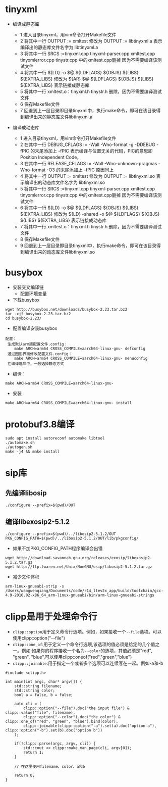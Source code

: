 # tinyxml

- 编译成静态库
  - 1 进入目录tinyxml，用vim命令打开Makefile文件
  - 2 将其中一行 OUTPUT := xmltest 修改为 OUTPUT := libtinyxml.a 表示编译出的静态库文件名字为 libtinyxml.a
  - 3 将其中一行 SRCS :=tinyxml.cpp tinyxml-parser.cpp xmltest.cpp tinyxmlerror.cpp tinystr.cpp
    中的xmltest.cpp删掉 因为不需要编译该测试文件
  - 4 将其中一行 ${LD} -o $@ ${LDFLAGS} ${OBJS} ${LIBS} ${EXTRA_LIBS} 修改为 ${AR} $@ ${LDFLAGS} ${OBJS}
    ${LIBS} ${EXTRA_LIBS} 表示链接成静态库
  - 5 将其中一行 xmltest.o：tinyxml.h tinystr.h 删除，因为不需要编译测试文件
  - 6 保存Makefile文件
  - 7 回退到上一层目录即目录tinyxml中，执行make命令，即可在该目录得到编译出来的静态库文件libtinyxml.a

- 编译成动态库
  - 1 进入目录tinyxml，用vim命令打开Makefile文件
  - 2 在其中一行 DEBUG_CFLAGS := -Wall -Wno-format -g -DDEBUG -fPIC 的末尾添加上 -fPIC 表示编译与位置无关的代码，PIC的意思即
    Position Independent Code，
  - 3 在其中一行 RELEASE_CFLAGS := -Wall -Wno-unknown-pragmas -Wno-format -O3 的末尾添加上 -fPIC 原因同上
  - 4 将其中一行 OUTPUT := xmltest 修改为 OUTPUT := libtinyxml.so 表示编译出的动态库文件名字为 libtinyxml.so
  - 5 将其中一行 SRCS :=tinyxml.cpp tinyxml-parser.cpp xmltest.cpp tinyxmlerror.cpp tinystr.cpp
    中的xmltest.cpp删掉 因为不需要编译该测试文件
  - 6 将其中一行 ${LD} -o $@ ${LDFLAGS} ${OBJS} ${LIBS} ${EXTRA_LIBS} 修改为 ${LD} -shared -o $@ ${LDFLAGS}
    ${OBJS} ${LIBS} ${EXTRA_LIBS} 表示链接成动态库
  - 7 将其中一行 xmltest.o：tinyxml.h tinystr.h 删除，因为不需要编译测试文件
  - 8 保存Makefile文件
  - 9 回退到上一层目录即目录tinyxml中，执行make命令，即可在该目录得到编译出来的动态库文件libtinyxml.so

# busybox

- 安装交叉编译链
  - 配置环境变量
- 下载busybox

```
wget http://busybox.net/downloads/busybox-2.23.tar.bz2
tar -xjf busybox-2.23.tar.bz2
cd busybox-2.23/
```

- 配置编译安装busybox

```
配置： 
 生成默认arm版配置文件.config：  
    make ARCH=arm64 CROSS_COMPILE=aarch64-linux-gnu- defconfig
 通过图形界面修改配置文件.config： 
    make ARCH=arm64 CROSS_COMPILE=aarch64-linux-gnu- menuconfig
 在编译选项中，一般选择静态方式
```

- 编译：

```
make ARCH=arm64 CROSS_COMPILE=aarch64-linux-gnu-
```

- 安装

```
make ARCH=arm64 CROSS_COMPILE=aarch64-linux-gnu- install
```

# protobuf3.8编译

```
sudo apt install autoreconf automake libtool
./automake.sh
./autogen.sh
make -j4 && make install
```

# sip库

## 先编译libosip

```
./configure --prefix=$(pwd)/OUT
```

## 编译libexosip2-5.1.2

```shell
./configure --prefix=$(pwd)/../libosip2-5.1.2/OUT PKG_CONFIG_PATH=$(pwd)/../libosip2-5.1.2/OUT/lib/pkgconfig/
```

- 如果不加PKG\_CONFIG\_PATH程序编译会出错

```
wget http://download.savannah.gnu.org/releases/exosip/libexosip2-5.1.2.tar.gz
wget http://ftp.twaren.net/Unix/NonGNU/osip/libosip2-5.1.2.tar.gz
```

- 减少文件体积

```
arm-linux-gnueabi-strip -s
/Users/wangwenqiang/Documents/code/r14_ltev2x_app/build/toolchain/gcc-4.9-2016.02-x86_64_arm-linux-gnueabi/bin/arm-linux-gnueabi-strings
```

# clipp是用于处理命令行

- `clipp::option`用于定义命令行选项。例如，如果接收一个`--file`选项。可以使用clipp::option("--file")
- `clipp::one_of`:用于定义一个命令行选项,该选项的值必须是给定的几个值之一。例如:如果你的程序接收一个名为`--color`的选项，其值必须是"red", "green",
  "blue",可以使用clipp::oneof("red","green","blue")
- `clipp::joinable`:用于指定一个或者多个选项可以连续写在一起。例如-a和-b

```
#include <clipp.h>

int main(int argc, char* argv[]) {
    std::string filename;
    std::string color;
    bool a = false, b = false;

    auto cli = (
        clipp::option("--file").doc("the input file") & clipp::value("file", filename),
        clipp::option("--color").doc("the color") & clipp::one_of("red", "green", "blue").bind(color),
        clipp::joinable(clipp::option("-a").set(a).doc("option a"), clipp::option("-b").set(b).doc("option b"))
    );

    if(!clipp::parse(argc, argv, cli)) {
        std::cout << clipp::make_man_page(cli, argv[0]);
        return 1;
    }

    // 在这里使用filename、color、a和b

    return 0;
}
```
